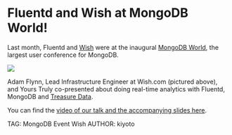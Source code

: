 # Fluentd and Wish at MongoDB World!

Last month, Fluentd and [Wish](http://www.wish.com) were at the inaugural [MongoDB World](http://world.mongodb.com), the largest user conference for MongoDB.

<a target="_blank" href="https://www.mongodb.com/presentations/real-time-data-analytics-mongodb-and-fluentd-wish"><img style="display:block" src="/images/blog/mongodbworld2014.png"/></a>

Adam Flynn, Lead Infrastructure Engineer at Wish.com (pictured above), and Yours Truly co-presented about doing real-time analytics with Fluentd, MongoDB and [Treasure Data](http://www.treasuredata.com).

You can find the [video of our talk and the accompanying slides here](https://www.mongodb.com/presentations/real-time-data-analytics-mongodb-and-fluentd-wish).

TAG: MongoDB Event Wish
AUTHOR: kiyoto
